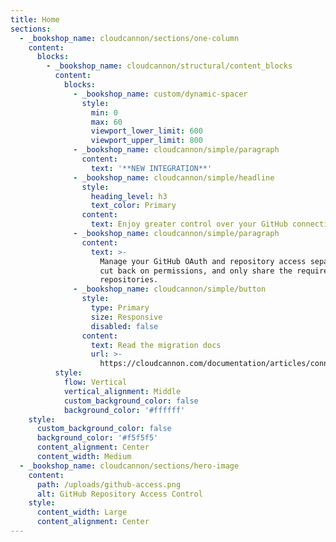 ```yaml
---
title: Home
sections:
  - _bookshop_name: cloudcannon/sections/one-column
    content:
      blocks:
        - _bookshop_name: cloudcannon/structural/content_blocks
          content:
            blocks:
              - _bookshop_name: custom/dynamic-spacer
                style:
                  min: 0
                  max: 60
                  viewport_lower_limit: 600
                  viewport_upper_limit: 800
              - _bookshop_name: cloudcannon/simple/paragraph
                content:
                  text: '**NEW INTEGRATION**'
              - _bookshop_name: cloudcannon/simple/headline
                style:
                  heading_level: h3
                  text_color: Primary
                content:
                  text: Enjoy greater control over your GitHub connection.
              - _bookshop_name: cloudcannon/simple/paragraph
                content:
                  text: >-
                    Manage your GitHub OAuth and repository access separately,
                    cut back on permissions, and only share the required
                    repositories.
              - _bookshop_name: cloudcannon/simple/button
                style:
                  type: Primary
                  size: Responsive
                  disabled: false
                content:
                  text: Read the migration docs
                  url: >-
                    https://cloudcannon.com/documentation/articles/connecting-a-github-repository-as-your-source/#migrating-to-github-app
          style:
            flow: Vertical
            vertical_alignment: Middle
            custom_background_color: false
            background_color: '#ffffff'
    style:
      custom_background_color: false
      background_color: '#f5f5f5'
      content_alignment: Center
      content_width: Medium
  - _bookshop_name: cloudcannon/sections/hero-image
    content:
      path: /uploads/github-access.png
      alt: GitHub Repository Access Control
    style:
      content_width: Large
      content_alignment: Center
---
```

